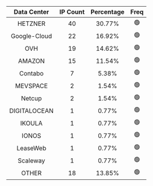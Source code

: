 | Data Center | IP Count | Percentage | Freq |
|:------------:|:--------:|:-----------:|:-----:|
| HETZNER | 40 | 30.77% | 🟢 |
| Google-Cloud | 22 | 16.92% | 🟢 |
| OVH | 19 | 14.62% | 🟢 |
| AMAZON | 15 | 11.54% | 🟢 |
| Contabo | 7 | 5.38% | 🟢 |
| MEVSPACE | 2 | 1.54% | 🟢 |
| Netcup | 2 | 1.54% | 🟢 |
| DIGITALOCEAN | 1 | 0.77% | 🟢 |
| IKOULA | 1 | 0.77% | 🟢 |
| IONOS | 1 | 0.77% | 🟢 |
| LeaseWeb | 1 | 0.77% | 🟢 |
| Scaleway | 1 | 0.77% | 🟢 |
| OTHER | 18 | 13.85% | 🟢 |